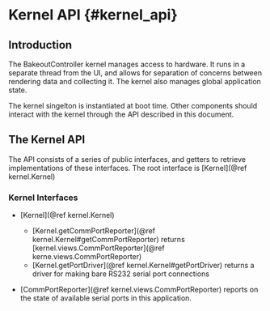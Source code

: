 # Kernel API {#kernel_api}

## Introduction
The BakeoutController kernel manages access to hardware. It runs in a 
separate thread from the UI, and allows for separation of concerns between 
rendering data and collecting it. The kernel also manages global application
 state.
  
The kernel singelton is instantiated at boot time. Other components should 
interact with the kernel through the API described in this document.

## The Kernel API

The API consists of a series of public interfaces, and getters to retrieve 
implementations of these interfaces. The root interface is 
[Kernel](@ref kernel.Kernel)

### Kernel Interfaces
* [Kernel](@ref kernel.Kernel)
    - [Kernel.getCommPortReporter](@ref kernel.Kernel#getCommPortReporter) 
    returns [kernel.views.CommPortReporter](@ref kerne.views.CommPortReporter)
    - [Kernel.getPortDriver](@ref kernel.Kernel#getPortDriver) returns a 
    driver for making bare RS232 serial port connections
    
* [CommPortReporter](@ref kernel.views.CommPortReporter) reports on the 
state of available serial ports in this application.